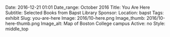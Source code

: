 Date: 2016-12-21 01:01 
Date_range: October 2016
Title: You Are Here 
Subtitle: Selected Books from Bapst Library
Sponsor:
Location: bapst
Tags: exhibit
Slug: you-are-here
Image: 2016/10-here.png
Image_thumb: 2016/10-here-thumb.png
Image_alt: Map of Boston College campus
Active: no
Style: middle_top

